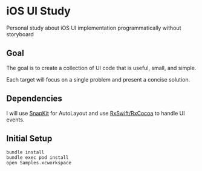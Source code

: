 # iOS UI Study

Personal study about iOS UI implementation programmatically without storyboard

## Goal

The goal is to create a collection of UI code that is useful, small, and simple.

Each target will focus on a single problem and present a concise solution.

## Dependencies

I will use [SnapKit](https://github.com/SnapKit/SnapKit) for AutoLayout and use [RxSwift/RxCocoa](https://github.com/ReactiveX/RxSwift) to handle UI events.

## Initial Setup

```
bundle install
bundle exec pod install
open Samples.xcworkspace
```
